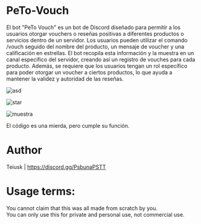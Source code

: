 # PeTo-Vouch
El bot "PeTo Vouch" es un bot de Discord diseñado para permitir a los usuarios otorgar vouchers o reseñas positivas a diferentes productos o servicios dentro de un servidor. Los usuarios pueden utilizar el comando /vouch seguido del nombre del producto, un mensaje de voucher y una calificación en estrellas. El bot recopila esta información y la muestra en un canal específico del servidor, creando así un registro de vouches para cada producto. Además, se requiere que los usuarios tengan un rol específico para poder otorgar un voucher a ciertos productos, lo que ayuda a mantener la validez y autoridad de las reseñas.

![asd](https://github.com/Teiusk/PeTo-Vouch/assets/99054299/13fbf9da-1703-4ff7-861e-64cd4be2ebfa)

![star](https://github.com/Teiusk/PeTo-Vouch/assets/99054299/afd22f5f-eed0-4e80-8e69-99236e99dcc0)

![muestra](https://github.com/Teiusk/PeTo-Vouch/assets/99054299/e87b6ac7-9132-46d2-a978-f0aa1f6292c6)

El código es una mierda, pero cumple su función.

# Author
Teiusk | https://discord.gg/PsbunaPSTT

# Usage terms:
You cannot claim that this was all made from scratch by you.                                                                                                 
You can only use this for private and personal use, not commercial use.
